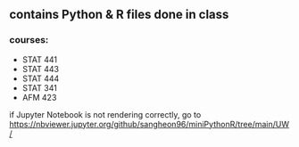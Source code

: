 ## contains Python & R files done in class

### courses:
  - STAT 441
  - STAT 443
  - STAT 444
  - STAT 341
  - AFM 423

if Jupyter Notebook is not rendering correctly, go to https://nbviewer.jupyter.org/github/sangheon96/miniPythonR/tree/main/UW/
